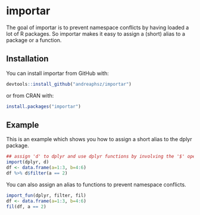 # importar

The goal of importar is to prevent namespace conflicts by having loaded a lot of R packages. So importar makes it easy to assign a (short) alias to a package or a function.

## Installation

You can install importar from GitHub with:

``` r
devtools::install_github("andreaphsz/importar")
```

or from CRAN with:

``` r
install.packages("importar")
```

## Example

This is an example which shows you how to assign a short alias to the dplyr package.

``` r
## assign 'd' to dplyr and use dplyr functions by involving the '$' operator.
import(dplyr, d)
df <- data.frame(a=1:3, b=4:6)
df %>% d$filter(a == 2)
```

You can also assign an alias to functions to prevent namespace conflicts.
```r
import_fun(dplyr, filter, fil)
df <- data.frame(a=1:3, b=4:6)
fil(df, a == 2)
```
